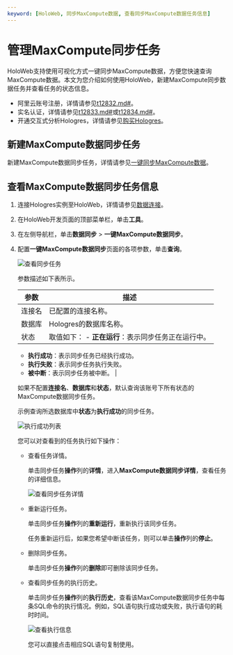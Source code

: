 ```yaml
---
keyword: [HoloWeb, 同步MaxCompute数据, 查看同步MaxCompute数据任务信息]
---
```


# 管理MaxCompute同步任务

HoloWeb支持使用可视化方式一键同步MaxCompute数据，方便您快速查询MaxCompute数据。本文为您介绍如何使用HoloWeb，新建MaxCompute同步数据任务并查看任务的状态信息。

-   阿里云账号注册，详情请参见[t12832.md\#]()。
-   实名认证，详情请参见[t12833.md\#]()或[t12834.md\#]()。
-   开通交互式分析Hologres，详情请参见[购买Hologres](/cn.zh-CN/准备工作/购买Hologres.md)。

## 新建MaxCompute数据同步任务

新建MaxCompute数据同步任务，详情请参见[一键同步MaxCompute数据](/cn.zh-CN/连接开发工具/HoloWeb/连接管理/MaxCompute加速/一键同步MaxCompute数据.md)。

## 查看MaxCompute数据同步任务信息

1.  连接Hologres实例至HoloWeb，详情请参见[数据连接](/cn.zh-CN/连接开发工具/HoloWeb/连接管理/数据连接.md)。

2.  在HoloWeb开发页面的顶部菜单栏，单击**工具**。

3.  在左侧导航栏，单击**数据同步** \> **一键MaxCompute数据同步**。

4.  配置**一键MaxCompute数据同步**页面的各项参数，单击**查询**。

    ![查看同步任务](https://static-aliyun-doc.oss-accelerate.aliyuncs.com/assets/img/zh-CN/2749796061/p187700.png)

    参数描述如下表所示。

    |参数|描述|
    |--|--|
    |连接名|已配置的连接名称。|
    |数据库|Hologres的数据库名称。|
    |状态|取值如下：    -   **正在运行**：表示同步任务正在运行中。
    -   **执行成功**：表示同步任务已经执行成功。
    -   **执行失败**：表示同步任务执行失败。
    -   **被中断**：表示同步任务被中断。 |

    如果不配置**连接名**、**数据库**和**状态**，默认查询该账号下所有状态的MaxCompute数据同步任务。

    示例查询所选数据库中**状态**为**执行成功**的同步任务。

    ![执行成功列表](https://static-aliyun-doc.oss-accelerate.aliyuncs.com/assets/img/zh-CN/4791186061/p186927.png)

    您可以对查看到的任务执行如下操作：

    -   查看任务详情。

        单击同步任务**操作**列的**详情**，进入**MaxCompute数据同步详情**，查看任务的详细信息。

        ![查看同步任务详情](https://static-aliyun-doc.oss-accelerate.aliyuncs.com/assets/img/zh-CN/4791186061/p186937.png)

    -   重新运行任务。

        单击同步任务**操作**列的**重新运行**，重新执行该同步任务。

        任务重新运行后，如果您希望中断该任务，则可以单击**操作**列的**停止**。

    -   删除同步任务。

        单击同步任务**操作**列的**删除**即可删除该同步任务。

    -   查看同步任务的执行历史。

        单击同步任务**操作**列的**执行历史**，查看该MaxCompute数据同步任务中每条SQL命令的执行情况。例如，SQL语句执行成功或失败，执行语句的耗时时间。

        ![查看执行信息](https://static-aliyun-doc.oss-accelerate.aliyuncs.com/assets/img/zh-CN/4791186061/p186943.png)

        您可以直接点击相应SQL语句复制使用。


